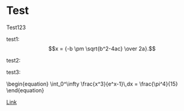 # Test

Test123

test1: $$x = {-b \pm \sqrt{b^2-4ac} \over 2a}.$$

test2:

test3:

<div class="math">
\begin{equation}
  \int_0^\infty \frac{x^3}{e^x-1}\,dx = \frac{\pi^4}{15}  
\end{equation}
</div>

[Link](src/test.md)